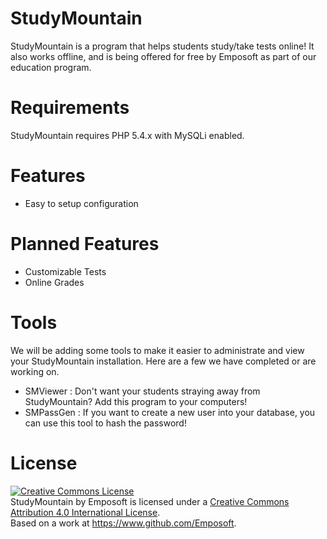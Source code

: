 StudyMountain
=============

StudyMountain is a program that helps students study/take tests online! It also works offline, and is being offered for free by Emposoft as part of our education program. 

Requirements
============

StudyMountain requires PHP 5.4.x with MySQLi enabled.

Features
========

  - Easy to setup configuration

Planned Features
================

  - Customizable Tests
  - Online Grades
  
Tools
=====
We will be adding some tools to make it easier to administrate and view your StudyMountain installation.
Here are a few we have completed or are working on.

  - SMViewer : Don't want your students straying away from StudyMountain? Add this program to your computers!
  - SMPassGen : If you want to create a new user into your database, you can use this tool to hash the password!

License
=======
<a rel="license" href="http://creativecommons.org/licenses/by/4.0/deed.en_US"><img alt="Creative Commons License" style="border-width:0" src="http://i.creativecommons.org/l/by/4.0/88x31.png" /></a><br /><span xmlns:dct="http://purl.org/dc/terms/" property="dct:title">StudyMountain</span> by <span xmlns:cc="http://creativecommons.org/ns#" property="cc:attributionName">Emposoft</span> is licensed under a <a rel="license" href="http://creativecommons.org/licenses/by/4.0/deed.en_US">Creative Commons Attribution 4.0 International License</a>.<br />Based on a work at <a xmlns:dct="http://purl.org/dc/terms/" href="https://www.github.com/Emposoft" rel="dct:source">https://www.github.com/Emposoft</a>.
